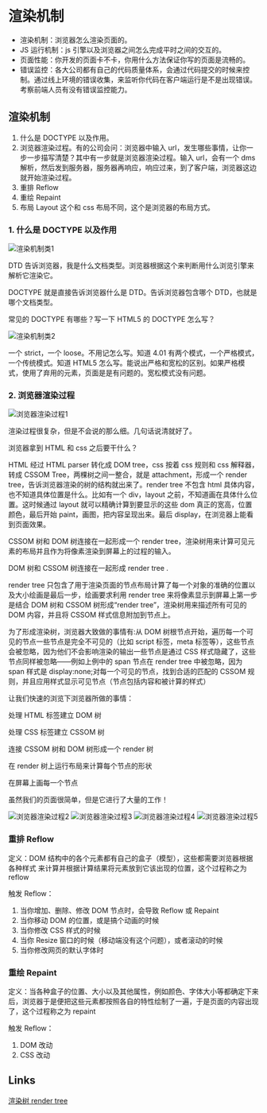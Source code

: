 # 渲染机制

- 渲染机制：浏览器怎么渲染页面的。
- JS 运行机制：js 引擎以及浏览器之间怎么完成平时之间的交互的。
- 页面性能：你开发的页面卡不卡，你用什么方法保证你写的页面是流畅的。
- 错误监控：各大公司都有自己的代码质量体系，会通过代码提交的时候来控制。通过线上环境的错误收集，来监听你代码在客户端运行是不是出现错误。考察前端人员有没有错误监控能力。

## 渲染机制

1. 什么是 DOCTYPE 以及作用。
2. 浏览器渲染过程。有的公司会问：浏览器中输入 url，发生哪些事情，让你一步一步描写清楚？其中有一步就是浏览器渲染过程。输入 url，会有一个 dms 解析，然后发到服务器，服务器再响应，响应过来，到了客户端，浏览器这边就开始渲染过程。
3. 重排 Reflow
4. 重绘 Repaint
5. 布局 Layout 这个和 css 布局不同，这个是浏览器的布局方式。

### 1. 什么是 DOCTYPE 以及作用

![渲染机制类1](../screenshots/面试-渲染机制-渲染机制类1.png)

DTD 告诉浏览器，我是什么文档类型。浏览器根据这个来判断用什么浏览引擎来解析它渲染它。

DOCTYPE 就是直接告诉浏览器什么是 DTD。告诉浏览器包含哪个 DTD，也就是哪个文档类型。

常见的 DOCTYPE 有哪些？写一下 HTML5 的 DOCTYPE 怎么写？

![渲染机制类2](../screenshots/面试-渲染机制-渲染机制类2.png)

一个 strict，一个 loose。不用记怎么写。知道 4.01 有两个模式，一个严格模式，一个传统模式。知道 HTML5 怎么写。能说出严格和宽松的区别。如果严格模式，使用了弃用的元素，页面是是有问题的。宽松模式没有问题。

### 2. 浏览器渲染过程

![浏览器渲染过程1](../screenshots/面试-渲染机制-浏览器渲染过程1.png)

渲染过程很复杂，但是不会说的那么细。几句话说清就好了。

浏览器拿到 HTML 和 css 之后要干什么？

HTML 经过 HTML parser 转化成 DOM tree，css 按着 css 规则和 css 解释器，转成 CSSOM Tree，两棵树之间一整合，就是 attachment，形成一个 render tree，告诉浏览器渲染的树的结构就出来了。render tree 不包含 html 具体内容，也不知道具体位置是什么。比如有一个 div，layout 之前，不知道画在具体什么位置。这时候通过 layout 就可以精确计算到要显示的这些 dom 真正的宽高，位置颜色，最后开始 paint，画图，把内容呈现出来。最后 display，在浏览器上能看到页面效果。

CSSOM 树和 DOM 树连接在一起形成一个 render tree，渲染树用来计算可见元素的布局并且作为将像素渲染到屏幕上的过程的输入。

DOM 树和 CSSOM 树连接在一起形成 render tree .

render tree 只包含了用于渲染页面的节点布局计算了每一个对象的准确的位置以及大小绘画是最后一步，绘画要求利用 render tree 来将像素显示到屏幕上第一步是结合 DOM 树和 CSSOM 树形成“render tree”，渲染树用来描述所有可见的 DOM 内容，并且将 CSSOM 样式信息附加到节点上。

为了形成渲染树，浏览器大致做的事情有:从 DOM 树根节点开始，遍历每一个可见的节点一些节点是完全不可见的（比如 script 标签，meta 标签等），这些节点会被忽略，因为他们不会影响渲染的输出一些节点是通过 CSS 样式隐藏了，这些节点同样被忽略——例如上例中的 span 节点在 render tree 中被忽略，因为 span 样式是 display:none;对每一个可见的节点，找到合适的匹配的 CSSOM 规则，并且应用样式显示可见节点（节点包括内容和被计算的样式）

让我们快速的浏览下浏览器所做的事情：

处理 HTML 标签建立 DOM 树

处理 CSS 标签建立 CSSOM 树

连接 CSSOM 树和 DOM 树形成一个 render 树

在 render 树上运行布局来计算每个节点的形状

在屏幕上画每一个节点

虽然我们的页面很简单，但是它进行了大量的工作！

![浏览器渲染过程2](../screenshots/面试-渲染机制-浏览器渲染过程2.png)
![浏览器渲染过程3](../screenshots/面试-渲染机制-浏览器渲染过程3.png)
![浏览器渲染过程4](../screenshots/面试-渲染机制-浏览器渲染过程4.png)
![浏览器渲染过程5](../screenshots/面试-渲染机制-浏览器渲染过程5.png)

### 重排 Reflow

定义：DOM 结构中的各个元素都有自己的盒子（模型），这些都需要浏览器根据各种样式
来计算并根据计算结果将元素放到它该出现的位置，这个过程称之为 reflow

触发 Reflow：

1. 当你增加、删除、修改 DOM 节点时，会导致 Reflow 或 Repaint
2. 当你移动 DOM 的位置，或是搞个动画的时候
3. 当你修改 CSS 样式的时候
4. 当你 Resize 窗口的时候（移动端没有这个问题），或者滚动的时候
5. 当你修改网页的默认字体时

### 重绘 Repaint

定义：当各种盒子的位置、大小以及其他属性，例如颜色、字体大小等都确定下来后，浏览器于是便把这些元素都按照各自的特性绘制了一遍，于是页面的内容出现了，这个过程称之为 repaint

触发 Reflow：

1. DOM 改动
2. CSS 改动

## Links

[渲染树 render tree](https://www.cnblogs.com/RachelChen/p/5456182.html)
